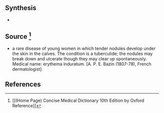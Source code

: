 ## Synthesis
- 
## Source [^1]
- a rare disease of young women in which tender nodules develop under the skin in the calves. The condition is a tuberculide; the nodules may break down and ulcerate though they may clear up spontaneously. Medical name: erythema induratum. \[A. P. E. Bazin (1807-78), French dermatologist]
## References

[^1]: [[(Home Page) Concise Medical Dictionary 10th Edition by Oxford Reference]]
